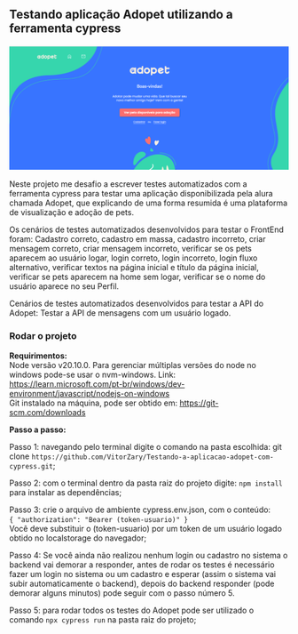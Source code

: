 ## Testando aplicação Adopet utilizando a ferramenta cypress

![Página inicial do Adopet](imagens_readme/Adopet_home.png)

Neste projeto me desafio a escrever testes automatizados com a ferramenta cypress para testar uma aplicação disponibilizada pela alura chamada Adopet, que explicando de uma forma resumida é uma plataforma de visualização e adoção de pets.

Os cenários de testes automatizados desenvolvidos para testar o FrontEnd foram: Cadastro correto, cadastro em massa, cadastro incorreto, criar mensagem correto, criar mensagem incorreto, verificar se os pets aparecem ao usuário logar, login correto, login incorreto, login fluxo alternativo, verificar textos na página inicial e título da página inicial, verificar se pets aparecem na home sem logar, verificar se o nome do usuário aparece no seu Perfil.

Cenários de testes automatizados desenvolvidos para testar a API do Adopet: Testar a API de mensagens com um usuário logado.

### Rodar o projeto

**Requirimentos:**<br>
Node versão v20.10.0. Para gerenciar múltiplas versões do node no windows pode-se usar o nvm-windows. Link: https://learn.microsoft.com/pt-br/windows/dev-environment/javascript/nodejs-on-windows <br>
Git instalado na máquina, pode ser obtido em: https://git-scm.com/downloads

**Passo a passo:**

Passo 1: navegando pelo terminal digite o comando na pasta escolhida: git clone `https://github.com/VitorZary/Testando-a-aplicacao-adopet-com-cypress.git`;

Passo 2: com o terminal dentro da pasta raiz do projeto digite: `npm install` para instalar as dependências;

Passo 3: crie o arquivo de ambiente cypress.env.json, com o conteúdo: <br>
`{
    "authorization": "Bearer (token-usuario)"
}` <br>
Você deve substituir o (token-usuario) por um token de um usuário logado obtido no localstorage do navegador;

Passo 4: Se você ainda não realizou nenhum login ou cadastro no sistema o backend vai demorar a responder, antes de rodar os testes é necessário fazer um login no sistema ou um cadastro e esperar (assim o sistema vai subir automaticamente o backend), depois do backend responder (pode demorar alguns minutos) pode seguir com o passo número 5.

Passo 5: para rodar todos os testes do Adopet pode ser utilizado o comando `npx cypress run` na pasta raiz do projeto;